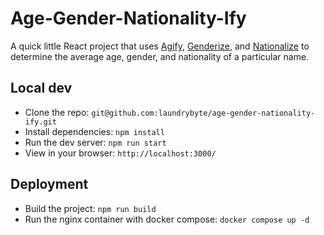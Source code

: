 # Age-Gender-Nationality-Ify

A quick little React project that uses [Agify](https://agify.io/), [Genderize](https://genderize.io/), and [Nationalize](https://nationalize.io/) to determine the average age, gender, and nationality of a particular name.

## Local dev
- Clone the repo: `git@github.com:laundrybyte/age-gender-nationality-ify.git`
- Install dependencies: `npm install`
- Run the dev server: `npm run start`
- View in your browser: `http://localhost:3000/`

## Deployment
- Build the project: `npm run build`
- Run the nginx container with docker compose: `docker compose up -d`
